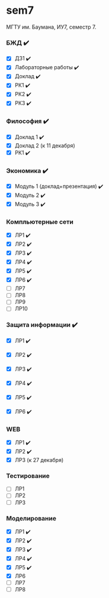 # sem7
МГТУ им. Баумана, ИУ7, семестр 7.

### БЖД :heavy_check_mark:
 - [x] ДЗ1 :heavy_check_mark:
 - [x] Лабораторные работы :heavy_check_mark:
 - [x] Доклад :heavy_check_mark:
 - [x] РК1 :heavy_check_mark:
 - [x] РК2 :heavy_check_mark:
 - [x] РК3 :heavy_check_mark:

### Философия :heavy_check_mark:
 - [x] Доклад 1 :heavy_check_mark:
 - [x] Доклад 2 (к 11 декабря)
 - [x] РК1 :heavy_check_mark:

### Экономика :heavy_check_mark:
 - [x] Модуль 1 (доклад+презентация) :heavy_check_mark:
 - [x] Модуль 2 :heavy_check_mark:
 - [x] Модуль 3 :heavy_check_mark:

### Компльютерные сети
 - [x] ЛР1 :heavy_check_mark: 
 - [x] ЛР2 :heavy_check_mark: 
 - [x] ЛР3 :heavy_check_mark:
 - [x] ЛР4 :heavy_check_mark:
 - [x] ЛР5 :heavy_check_mark:
 - [x] ЛР6 :heavy_check_mark:
 - [ ] ЛР7
 - [ ] ЛР8
 - [ ] ЛР9
 - [ ] ЛР10

### Защита информации :heavy_check_mark:
 - [x] ЛР1 :heavy_check_mark:
 - [x] ЛР2 :heavy_check_mark:
 - [x] ЛР3 :heavy_check_mark:
 - [x] ЛР4 :heavy_check_mark:
 - [x] ЛР5 :heavy_check_mark:
 - [x] ЛР6 :heavy_check_mark:


### WEB 
 - [x] ЛР1 :heavy_check_mark: 
 - [x] ЛР2 :heavy_check_mark: 
 - [x] ЛР3 (к 27 декабря)

### Тестирование 
 - [ ] ЛР1 
 - [ ] ЛР2
 - [ ] ЛР3 

### Моделирование
 - [x] ЛР1 :heavy_check_mark: 
 - [x] ЛР2 :heavy_check_mark: 
 - [x] ЛР3 :heavy_check_mark: 
 - [x] ЛР4 :heavy_check_mark:
 - [x] ЛР5 :heavy_check_mark:
 - [x] ЛР6
 - [ ] ЛР7
 - [ ] ЛР8
